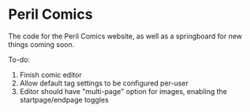 # Peril Comics
The code for the Peril Comics website, as well as a springboard for new things coming soon.

To-do: 
1. Finish comic editor 
2. Allow default tag settings to be configured per-user
3. Editor should have "multi-page" option for images, enabling the startpage/endpage toggles